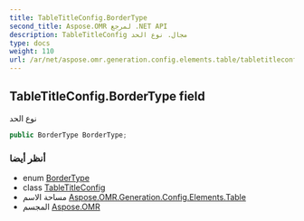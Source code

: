 ```yaml
---
title: TableTitleConfig.BorderType
second_title: Aspose.OMR لمرجع .NET API
description: TableTitleConfig مجال. نوع الحد
type: docs
weight: 110
url: /ar/net/aspose.omr.generation.config.elements.table/tabletitleconfig/bordertype/
---
```

## TableTitleConfig.BorderType field

نوع الحد

```csharp
public BorderType BorderType;
```

### أنظر أيضا

* enum [BorderType](../../../aspose.omr.generation.config.enums/bordertype/)
* class [TableTitleConfig](../)
* مساحة الاسم [Aspose.OMR.Generation.Config.Elements.Table](../../tabletitleconfig/)
* المجسم [Aspose.OMR](../../../)


